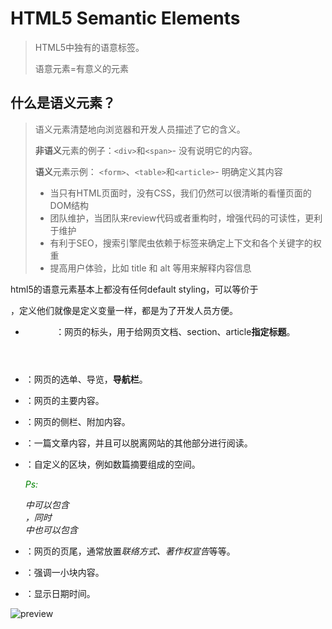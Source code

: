 # HTML5 Semantic Elements

> HTML5中独有的语意标签。
>
> 语意元素=有意义的元素

## 什么是语义元素？

> 语义元素清楚地向浏览器和开发人员描述了它的含义。
>
> **非语义**元素的例子：`<div>`和`<span>`- 没有说明它的内容。
>
> **语义**元素示例： `<form>`、`<table>`和`<article>`- 明确定义其内容
>
> - 当只有HTML页面时，没有CSS，我们仍然可以很清晰的看懂页面的DOM结构
> - 团队维护，当团队来review代码或者重构时，增强代码的可读性，更利于维护
> - 有利于SEO，搜索引擎爬虫依赖于标签来确定上下文和各个关键字的权重
> - 提高用户体验，比如 title 和 alt 等用来解释内容信息

html5的语意元素基本上都没有任何default styling，可以等价于<div>，定义他们就像是定义变量一样，都是为了开发人员方便。

- *<header>*：网页的标头，用于给网页文档、section、article**指定标题**。

- *<nav>*：网页的选单、导览，**导航栏**。

- *<main>*：网页的主要内容。

- *<aside>*：网页的侧栏、附加内容。

- *<article>*：一篇文章内容，并且可以脱离网站的其他部分进行阅读。

- *<section>*：自定义的区块，例如数篇摘要组成的空间。

  *<font color="green">Ps:</font><section> 中可以包含 <article>，同时 <article> 中也可以包含 <section>*

- *<footer>*：网页的页尾，通常放置*联络方式、著作权宣告*等等。

- *<mark>*：强调一小块内容。

- *<time>*：显示日期时间。

![preview](https://pic4.zhimg.com/v2-d1d66937ed3a68fc78ca6adeddd82e97_r.jpg)